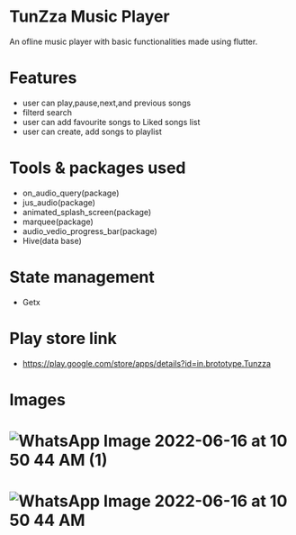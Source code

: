 # TunZza Music Player

An ofline music player with basic functionalities made using flutter.

# Features
 - user can play,pause,next,and previous songs
 - filterd search
 - user can add favourite songs to Liked songs list
 - user can create, add songs to playlist
 
# Tools & packages used
 - on_audio_query(package)
 - jus_audio(package)
 - animated_splash_screen(package)
 - marquee(package)
 - audio_vedio_progress_bar(package)
 - Hive(data base)

# State management
 - Getx
# Play store link 
 - https://play.google.com/store/apps/details?id=in.brototype.Tunzza

# Images 

# ![WhatsApp Image 2022-06-16 at 10 50 44 AM (1)](https://user-images.githubusercontent.com/102374617/189580506-e5ecc406-e616-4383-bc38-89be72625343.jpeg)
# ![WhatsApp Image 2022-06-16 at 10 50 44 AM](https://user-images.githubusercontent.com/102374617/189580769-f4bd7fea-e5f7-4123-95cf-a7ef6ccc0ad3.jpeg)
